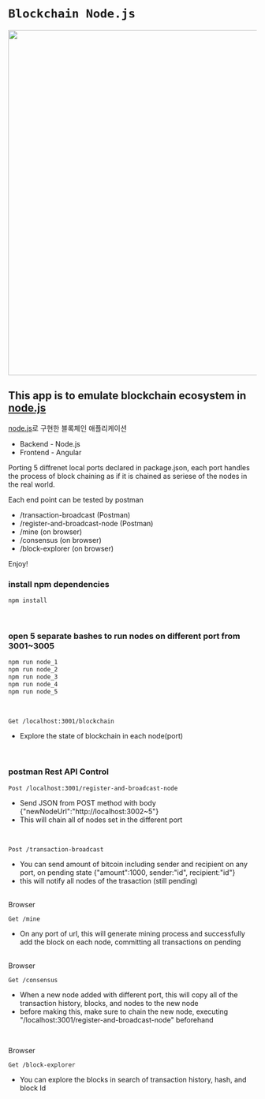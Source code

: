 # `Blockchain Node.js`

<image src="images/collab.png" width=700>

## This app is to emulate blockchain ecosystem in [node.js](http://nodejs.org)

[node.js](http://nodejs.org)로 구현한 블록체인 애플리케이션
<br/>

* Backend - Node.js
* Frontend - Angular
  
Porting 5 diffrenet local ports declared in package.json, each port handles the process of block chaining as if it is chained as seriese of the nodes in the real world.

Each end point can be tested by postman 

* /transaction-broadcast (Postman)
* /register-and-broadcast-node (Postman)
* /mine (on browser)
* /consensus (on browser)
* /block-explorer (on browser)

Enjoy!


### install npm dependencies 
```bash
npm install
```
<br/>

### open 5 separate bashes to run nodes on different port from 3001~3005 
```bash
npm run node_1
npm run node_2
npm run node_3
npm run node_4
npm run node_5
```

<br/>

```bash
Get /localhost:3001/blockchain
```
* Explore the state of blockchain in each node(port)

<br/>

### postman Rest API Control  
```
Post /localhost:3001/register-and-broadcast-node 
```
* Send JSON from POST method with body {"newNodeUrl":"http://localhost:3002~5"}
* This will chain all of nodes set in the different port

<br/>

```
Post /transaction-broadcast
```
* You can send amount of bitcoin including sender and recipient on any port, on pending state {"amount":1000, sender:"id", recipient:"id"}
* this will notify all nodes of the trasaction (still pending)
  
<br/>
Browser

```
Get /mine
```
* On any port of url, this will generate mining process and successfully add the block on each node, committing all transactions on pending
  
<br/>
Browser

```
Get /consensus
```
* When a new node added with different port, this will copy all of the transaction history, blocks, and nodes to the new node
* before making this, make sure to chain the new node, executing "/localhost:3001/register-and-broadcast-node" beforehand  

<br/>

Browser
```
Get /block-explorer
```

* You can explore the blocks in search of transaction history, hash, and block Id